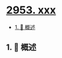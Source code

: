 # [2953. xxx](https://github.com/Tdahuyou/TNotes.leetcode/tree/main/notes/2953.%20xxx)

<!-- region:toc -->

- [1. 📝 概述](#1--概述)

<!-- endregion:toc -->

## 1. 📝 概述
